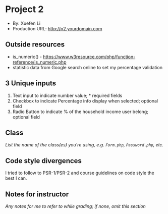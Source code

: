 # Project 2
+ By: Xuefen Li
+ Production URL: <http://p2.yourdomain.com>

## Outside resources

+ is_numeric() - https://www.w3resource.com/php/function-reference/is_numeric.php
+ statistic data from Google search online to set my percentage validation

## 3 Unique inputs

1. Text input to indicate number value; * required fields
2. Checkbox to indicate Percentage info display when selected; optional field
3. Radio Button to indicate % of the household income user belong; optional field

## Class
*List the name of the class(es) you're using, e.g. `Form.php`, `Password.php`, etc.*

## Code style divergences
I tried to follow to PSR-1/PSR-2 and course guidelines on code style the best I can.

## Notes for instructor
*Any notes for me to refer to while grading; if none, omit this section*


